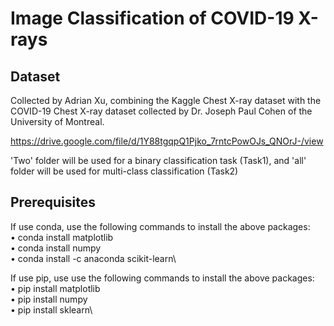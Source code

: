 # Image Classification of COVID-19 X-rays

## Dataset
Collected by Adrian Xu, combining the Kaggle Chest X-ray dataset with the COVID-19 Chest X-ray dataset collected by Dr. Joseph Paul Cohen of the University of Montreal.

https://drive.google.com/file/d/1Y88tgqpQ1Pjko_7rntcPowOJs_QNOrJ-/view

'Two' folder will be used for a binary classification task (Task1), and 'all' folder will be used for multi-class classification (Task2)

## Prerequisites
If use conda, use the following commands to install the above packages:\
•	conda install matplotlib\
•	conda install numpy \
•	conda install -c anaconda scikit-learn\


If use pip, use use the following commands to install the above packages:\
•	pip install matplotlib \
•	pip install numpy \
•	pip install sklearn\
